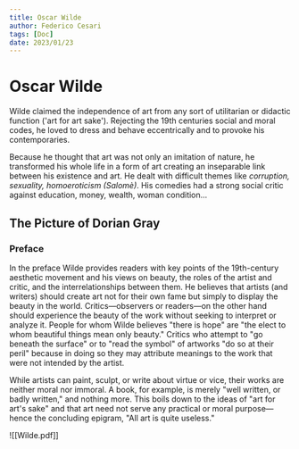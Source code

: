 ```yaml
---
title: Oscar Wilde
author: Federico Cesari 
tags: [Doc]
date: 2023/01/23
---
```

# Oscar Wilde
Wilde claimed the independence of art from any sort of utilitarian or didactic function ('art for art sake'). Rejecting the 19th centuries social and moral codes, he loved to dress and behave eccentrically and to provoke his contemporaries.

Because he thought that art was not only an imitation of nature, he transformed his whole life in a form of art creating an inseparable link between his existence and art. He dealt with difficult themes like *corruption, sexuality, homoeroticism (Salomè)*. 
His comedies had a strong social critic against education, money, wealth, woman condition...

## The Picture of Dorian Gray
### Preface
In the preface Wilde provides readers with key points of the 19th-century aesthetic movement and his views on beauty, the roles of the artist and critic, and the interrelationships between them. He believes that artists (and writers) should create art not for their own fame but simply to display the beauty in the world. Critics—observers or readers—on the other hand should experience the beauty of the work without seeking to interpret or analyze it. People for whom Wilde believes "there is hope" are "the elect to whom beautiful things mean only beauty." Critics who attempt to "go beneath the surface" or to "read the symbol" of artworks "do so at their peril" because in doing so they may attribute meanings to the work that were not intended by the artist.

While artists can paint, sculpt, or write about virtue or vice, their works are neither moral nor immoral. A book, for example, is merely "well written, or badly written," and nothing more. This boils down to the ideas of "art for art's sake" and that art need not serve any practical or moral purpose—hence the concluding epigram, "All art is quite useless."

![[Wilde.pdf]]